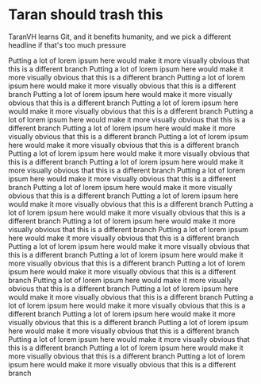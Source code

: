# Taran should trash this
TaranVH learns Git, and it benefits humanity, and we pick a different headline if that's too much pressure

Putting a lot of lorem ipsum here would make it more visually obvious that this is a different branch
Putting a lot of lorem ipsum here would make it more visually obvious that this is a different branch
Putting a lot of lorem ipsum here would make it more visually obvious that this is a different branch
Putting a lot of lorem ipsum here would make it more visually obvious that this is a different branch
Putting a lot of lorem ipsum here would make it more visually obvious that this is a different branch
Putting a lot of lorem ipsum here would make it more visually obvious that this is a different branch
Putting a lot of lorem ipsum here would make it more visually obvious that this is a different branch
Putting a lot of lorem ipsum here would make it more visually obvious that this is a different branch
Putting a lot of lorem ipsum here would make it more visually obvious that this is a different branch
Putting a lot of lorem ipsum here would make it more visually obvious that this is a different branch
Putting a lot of lorem ipsum here would make it more visually obvious that this is a different branch
Putting a lot of lorem ipsum here would make it more visually obvious that this is a different branch
Putting a lot of lorem ipsum here would make it more visually obvious that this is a different branch
Putting a lot of lorem ipsum here would make it more visually obvious that this is a different branch
Putting a lot of lorem ipsum here would make it more visually obvious that this is a different branch
Putting a lot of lorem ipsum here would make it more visually obvious that this is a different branch
Putting a lot of lorem ipsum here would make it more visually obvious that this is a different branch
Putting a lot of lorem ipsum here would make it more visually obvious that this is a different branch
Putting a lot of lorem ipsum here would make it more visually obvious that this is a different branch
Putting a lot of lorem ipsum here would make it more visually obvious that this is a different branch
Putting a lot of lorem ipsum here would make it more visually obvious that this is a different branch
Putting a lot of lorem ipsum here would make it more visually obvious that this is a different branch
Putting a lot of lorem ipsum here would make it more visually obvious that this is a different branch
Putting a lot of lorem ipsum here would make it more visually obvious that this is a different branch
Putting a lot of lorem ipsum here would make it more visually obvious that this is a different branch
Putting a lot of lorem ipsum here would make it more visually obvious that this is a different branch
Putting a lot of lorem ipsum here would make it more visually obvious that this is a different branch
